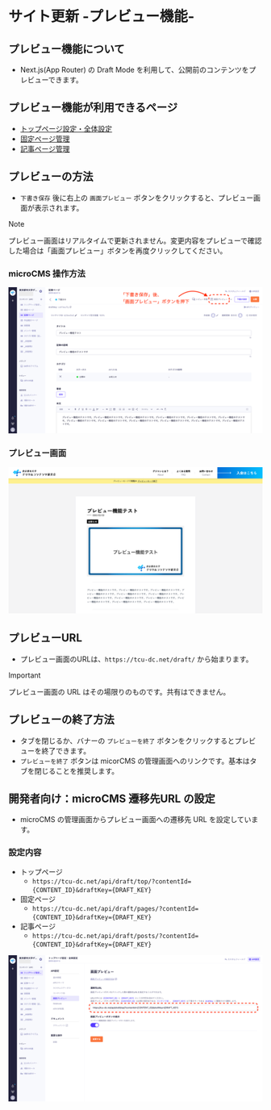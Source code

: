 # サイト更新 -プレビュー機能-

## プレビュー機能について

- Next.js(App Router) の Draft Mode を利用して、公開前のコンテンツをプレビューできます。

## プレビュー機能が利用できるページ

- [トップページ設定・全体設定](/website/config.md)
- [固定ページ管理](/website/pages.md)
- [記事ページ管理](/website/posts.md)

## プレビューの方法

- `下書き保存` 後に右上の `画面プレビュー` ボタンをクリックすると、プレビュー画面が表示されます。

> [!NOTE]
> プレビュー画面はリアルタイムで更新されません。変更内容をプレビューで確認した場合は「画面プレビュー」ボタンを再度クリックしてください。


### microCMS 操作方法
![](/attachments/20250304211538.png)

### プレビュー画面
![](/attachments/20250304211451.png)

## プレビューURL

- プレビュー画面のURLは、`https://tcu-dc.net/draft/` から始まります。

> [!IMPORTANT]
> プレビュー画面の URL はその場限りのものです。共有はできません。

## プレビューの終了方法

- タブを閉じるか、バナーの `プレビューを終了` ボタンをクリックするとプレビューを終了できます。
- `プレビューを終了` ボタンは micorCMS の管理画面へのリンクです。基本はタブを閉じることを推奨します。

## 開発者向け：microCMS 遷移先URL の設定

- microCMS の管理画面からプレビュー画面への遷移先 URL を設定しています。

### 設定内容

- トップページ
  - `https://tcu-dc.net/api/draft/top/?contentId={CONTENT_ID}&draftKey={DRAFT_KEY}`
- 固定ページ
  - `https://tcu-dc.net/api/draft/pages/?contentId={CONTENT_ID}&draftKey={DRAFT_KEY}`
- 記事ページ
  - `https://tcu-dc.net/api/draft/posts/?contentId={CONTENT_ID}&draftKey={DRAFT_KEY}`

![](/attachments/20250304214336.png)